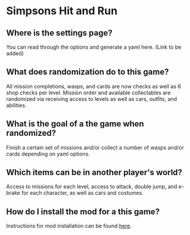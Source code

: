 # Simpsons Hit and Run

## Where is the settings page?

You can read through the options and generate a yaml here. (Link to be added)

## What does randomization do to this game?

All mission completions, wasps, and cards are now checks as well as 6 shop checks per level. Mission order and available collectables are randomized via receiving access to levels as well as cars, outfits, and abilities.

## What is the goal of a the game when randomized?

Finish a certain set of missions and/or collect a number of wasps and/or cards depending on yaml options.

## Which items can be in another player's world?

Access to missions for each level, access to attack, double jump, and e-brake for each character, as well as cars and costumes.

## How do I install the mod for a this game?

Instructions for mod installation can be found [here](https://github.com/nmize1/Archipelago/blob/main/worlds/simpsonshitnrun/docs/setup_en.md).

